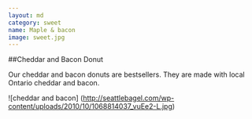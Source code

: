 ```yaml
---
layout: md
category: sweet
name: Maple & bacon
image: sweet.jpg
---
```


##Cheddar and Bacon Donut

Our cheddar and bacon donuts are bestsellers. They are made with local Ontario cheddar and bacon.

![cheddar and bacon] (http://seattlebagel.com/wp-content/uploads/2010/10/1068814037_vuEe2-L.jpg)